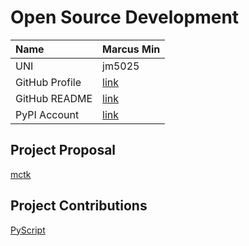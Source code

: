 # Open Source Development

| Name           | Marcus Min        |
|:--             |:--                |
| UNI            | jm5025            |
| GitHub Profile | [link](https://github.com/marcusm117) |
| GitHub README  | [link](https://github.com/marcusm117/marcusm117/blob/master/README.md) |
| PyPI Account   | [link](https://pypi.org/user/marcusm117/) |

## Project Proposal

[mctk](../projects/python/mctk.md)

## Project Contributions

[PyScript](../projects/python/PyScript.md)
